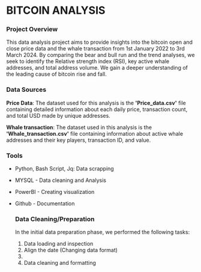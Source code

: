 # BITCOIN ANALYSIS

### Project Overview
This data analysis project aims to provide insights into the bitcoin open and close price data and the whale transaction from 1st January 2022 to 3rd March 2024. By comparing the bear and bull run and the trend analyses, we seek to identify the  Relative strength index (RSI), key active whale addresses, and total address volume. We gain a deeper understanding of the leading cause of bitcoin rise and fall. 
### Data Sources
**Price Data**: The dataset used for this analysis is the **'Price_data.csv'** file containing detailed information about each daily price, transaction count, and total USD made by unique addresses.

**Whale transaction**: The dataset used in this analysis is the **'Whale_transaction.csv'** file containing information about active whale addresses and their key players, transaction ID, and value. 
### Tools
- Python, Bash Script, Jq: Data scrapping 
- MYSQL - Data cleaning and Analysis
- PowerBI - Creating visualization
- Github - Documentation

  ### Data Cleaning/Preparation
  In the initial data preparation phase, we performed the following tasks:
    1. Data loading and inspection
    2. Align the date (Changing data format)
    3. 
    4. Data cleaning and formatting
 
       
